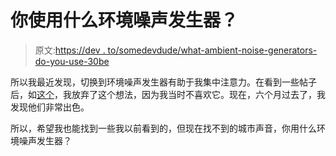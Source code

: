 # 你使用什么环境噪声发生器？

> 原文:[https://dev . to/somedevdude/what-ambient-noise-generators-do-you-use-30be](https://dev.to/somedevdude/what-ambient-noise-generators-do-you-use-30be)

所以我最近发现，切换到环境噪声发生器有助于我集中注意力。在看到一些帖子后，如[这个](https://dev.to/ben/whats-playing-in-your-headphones-while-you-code)，我放弃了这个想法，因为我当时不喜欢它。现在，六个月过去了，我发现他们非常出色。

所以，希望我也能找到一些我以前看到的，但现在找不到的城市声音，你用什么环境噪声发生器？
